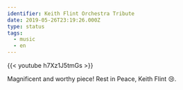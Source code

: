 ```yaml
---
identifier: Keith Flint Orchestra Tribute
date: 2019-05-26T23:19:26.000Z
type: status
tags:
  - music
  - en
---
```


{{< youtube h7Xz1J5tmGs >}}

Magnificent and worthy piece! Rest in Peace, Keith Flint 😢.
